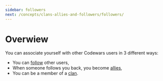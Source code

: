 ```yaml
---
sidebar: followers
next: /concepts/clans-allies-and-followers/followers/
---
```


# Overwiew

You can associate yourself with other Codewars users in 3 different ways:
- You can [follow](/clans-allies-and-followers/followers/) other users,
- When someone follows you back, you become [allies](/clans-allies-and-followers/allies/),
- You can be a member of a [clan](/clans-allies-and-followers/clans/).
